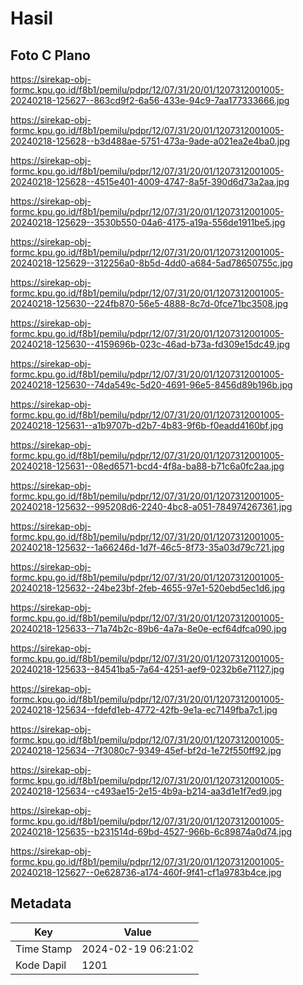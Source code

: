 # Hasil

## Foto C Plano

https://sirekap-obj-formc.kpu.go.id/f8b1/pemilu/pdpr/12/07/31/20/01/1207312001005-20240218-125627--863cd9f2-6a56-433e-94c9-7aa177333666.jpg

https://sirekap-obj-formc.kpu.go.id/f8b1/pemilu/pdpr/12/07/31/20/01/1207312001005-20240218-125628--b3d488ae-5751-473a-9ade-a021ea2e4ba0.jpg

https://sirekap-obj-formc.kpu.go.id/f8b1/pemilu/pdpr/12/07/31/20/01/1207312001005-20240218-125628--4515e401-4009-4747-8a5f-390d6d73a2aa.jpg

https://sirekap-obj-formc.kpu.go.id/f8b1/pemilu/pdpr/12/07/31/20/01/1207312001005-20240218-125629--3530b550-04a6-4175-a19a-556de1911be5.jpg

https://sirekap-obj-formc.kpu.go.id/f8b1/pemilu/pdpr/12/07/31/20/01/1207312001005-20240218-125629--312256a0-8b5d-4dd0-a684-5ad78650755c.jpg

https://sirekap-obj-formc.kpu.go.id/f8b1/pemilu/pdpr/12/07/31/20/01/1207312001005-20240218-125630--224fb870-56e5-4888-8c7d-0fce71bc3508.jpg

https://sirekap-obj-formc.kpu.go.id/f8b1/pemilu/pdpr/12/07/31/20/01/1207312001005-20240218-125630--4159696b-023c-46ad-b73a-fd309e15dc49.jpg

https://sirekap-obj-formc.kpu.go.id/f8b1/pemilu/pdpr/12/07/31/20/01/1207312001005-20240218-125630--74da549c-5d20-4691-96e5-8456d89b196b.jpg

https://sirekap-obj-formc.kpu.go.id/f8b1/pemilu/pdpr/12/07/31/20/01/1207312001005-20240218-125631--a1b9707b-d2b7-4b83-9f6b-f0eadd4160bf.jpg

https://sirekap-obj-formc.kpu.go.id/f8b1/pemilu/pdpr/12/07/31/20/01/1207312001005-20240218-125631--08ed6571-bcd4-4f8a-ba88-b71c6a0fc2aa.jpg

https://sirekap-obj-formc.kpu.go.id/f8b1/pemilu/pdpr/12/07/31/20/01/1207312001005-20240218-125632--995208d6-2240-4bc8-a051-784974267361.jpg

https://sirekap-obj-formc.kpu.go.id/f8b1/pemilu/pdpr/12/07/31/20/01/1207312001005-20240218-125632--1a66246d-1d7f-46c5-8f73-35a03d79c721.jpg

https://sirekap-obj-formc.kpu.go.id/f8b1/pemilu/pdpr/12/07/31/20/01/1207312001005-20240218-125632--24be23bf-2feb-4655-97e1-520ebd5ec1d6.jpg

https://sirekap-obj-formc.kpu.go.id/f8b1/pemilu/pdpr/12/07/31/20/01/1207312001005-20240218-125633--71a74b2c-89b6-4a7a-8e0e-ecf64dfca090.jpg

https://sirekap-obj-formc.kpu.go.id/f8b1/pemilu/pdpr/12/07/31/20/01/1207312001005-20240218-125633--84541ba5-7a64-4251-aef9-0232b6e71127.jpg

https://sirekap-obj-formc.kpu.go.id/f8b1/pemilu/pdpr/12/07/31/20/01/1207312001005-20240218-125634--fdefd1eb-4772-42fb-9e1a-ec7149fba7c1.jpg

https://sirekap-obj-formc.kpu.go.id/f8b1/pemilu/pdpr/12/07/31/20/01/1207312001005-20240218-125634--7f3080c7-9349-45ef-bf2d-1e72f550ff92.jpg

https://sirekap-obj-formc.kpu.go.id/f8b1/pemilu/pdpr/12/07/31/20/01/1207312001005-20240218-125634--c493ae15-2e15-4b9a-b214-aa3d1e1f7ed9.jpg

https://sirekap-obj-formc.kpu.go.id/f8b1/pemilu/pdpr/12/07/31/20/01/1207312001005-20240218-125635--b231514d-69bd-4527-966b-6c89874a0d74.jpg

https://sirekap-obj-formc.kpu.go.id/f8b1/pemilu/pdpr/12/07/31/20/01/1207312001005-20240218-125627--0e628736-a174-460f-9f41-cf1a9783b4ce.jpg


## Metadata

| Key        | Value               |
| ---------- | ------------------- |
| Time Stamp | 2024-02-19 06:21:02 |
| Kode Dapil | 1201                |



